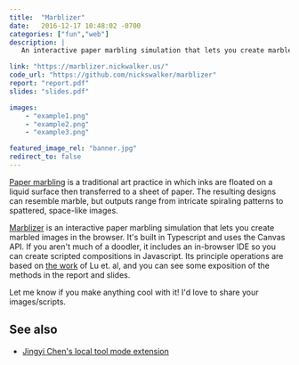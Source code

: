 ```yaml
---
title:  "Marblizer"
date:   2016-12-17 10:48:02 -0700
categories: ["fun","web"]
description: |
   An interactive paper marbling simulation that lets you create marbled images in the browser. Paper marbling is a traditional art practice in which inks are floated on a liquid surface then transferred to a sheet of paper. This simulation works by evaluating the effect of each tool on a discretized representation of the boundary of each ink drop. This limits the operations compared to a fluid-dynamics based simulation, but its simple to implement and the boundary of drops remain crisp for longer.

link: "https://marblizer.nickwalker.us/"
code_url: "https://github.com/nickswalker/marblizer"
report: "report.pdf"
slides: "slides.pdf"

images:
    - "example1.png"
    - "example2.png"
    - "example3.png"

featured_image_rel: "banner.jpg"
redirect_to: false
---
```


[Paper marbling](https://en.wikipedia.org/wiki/Paper_marbling) is a traditional art practice in which inks are floated on a liquid surface then transferred to a sheet of paper. The resulting designs can resemble marble, but outputs range from intricate spiraling patterns to spattered, space-like images.

[Marblizer](https://marblizer.nickwalker.us/) is an interactive paper marbling simulation that lets you create marbled images in the browser. It's built in Typescript and uses the Canvas API. If you aren't much of a doodler, it includes an in-browser IDE so you can create scripted compositions in Javascript. Its principle operations are based on [the work](http://www.cad.zju.edu.cn/home/jin/cga2012/cga2012.htm) of Lu et. al, and you can see some exposition of the methods in the report and slides.

Let me know if you make anything cool with it! I'd love to share your images/scripts.

## See also

- [Jingyi Chen's local tool mode extension](https://jingyicc.github.io/projects/watermarbling/)
